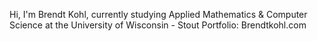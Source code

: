 Hi, I'm Brendt Kohl, currently studying Applied Mathematics & Computer Science at the University of Wisconsin - Stout
Portfolio: Brendtkohl.com

<!---
kohlb3641/kohlb3641 is a ✨ special ✨ repository because its `README.md` (this file) appears on your GitHub profile.
You can click the Preview link to take a look at your changes.
--->
